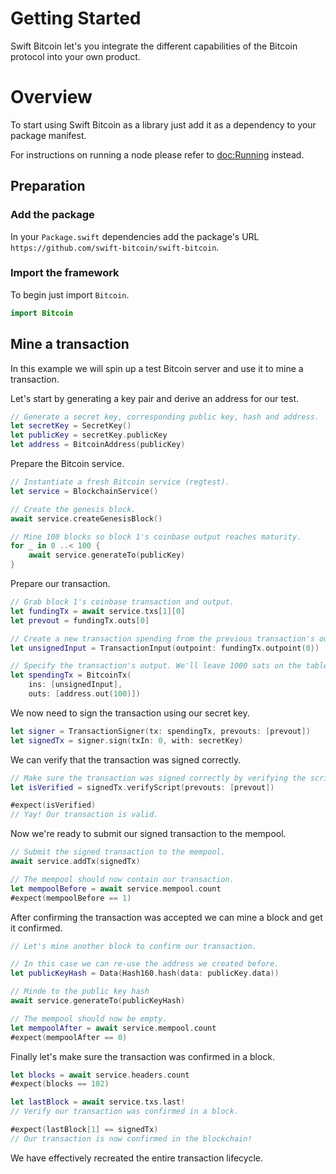 # Getting Started

Swift Bitcoin let's you integrate the different capabilities of the Bitcoin protocol into your own product.

# Overview

To start using Swift Bitcoin as a library just add it as a dependency to your package manifest.

For instructions on running a node please refer to <doc:Running> instead.

## Preparation

### Add the package

In your `Package.swift` dependencies add the package's URL `https://github.com/swift-bitcoin/swift-bitcoin`.

### Import the framework

To begin just import `Bitcoin`.

```swift
import Bitcoin
```

## Mine a transaction

In this example we will spin up a test Bitcoin server and use it to mine a transaction.

Let's start by generating a key pair and derive an address for our test.

```swift
// Generate a secret key, corresponding public key, hash and address.
let secretKey = SecretKey()
let publicKey = secretKey.publicKey
let address = BitcoinAddress(publicKey)
```

Prepare the Bitcoin service.

```swift
// Instantiate a fresh Bitcoin service (regtest).
let service = BlockchainService()

// Create the genesis block.
await service.createGenesisBlock()

// Mine 100 blocks so block 1's coinbase output reaches maturity.
for _ in 0 ..< 100 {
    await service.generateTo(publicKey)
}
```

Prepare our transaction.

```swift
// Grab block 1's coinbase transaction and output.
let fundingTx = await service.txs[1][0]
let prevout = fundingTx.outs[0]

// Create a new transaction spending from the previous transaction's outpoint.
let unsignedInput = TransactionInput(outpoint: fundingTx.outpoint(0))

// Specify the transaction's output. We'll leave 1000 sats on the table to tip miners. We'll re-use the origin address for simplicity.
let spendingTx = BitcoinTx(
    ins: [unsignedInput],
    outs: [address.out(100)])
```

We now need to sign the transaction using our secret key.

```swift
let signer = TransactionSigner(tx: spendingTx, prevouts: [prevout])
let signedTx = signer.sign(txIn: 0, with: secretKey)
```

We can verify that the transaction was signed correctly.

```swift
// Make sure the transaction was signed correctly by verifying the scripts.
let isVerified = signedTx.verifyScript(prevouts: [prevout])

#expect(isVerified)
// Yay! Our transaction is valid.
```

Now we're ready to submit our signed transaction to the mempool.

```swift
// Submit the signed transaction to the mempool.
await service.addTx(signedTx)

// The mempool should now contain our transaction.
let mempoolBefore = await service.mempool.count
#expect(mempoolBefore == 1)
```

After confirming the transaction was accepted we can mine a block and get it confirmed.

```swift
// Let's mine another block to confirm our transaction.

// In this case we can re-use the address we created before.
let publicKeyHash = Data(Hash160.hash(data: publicKey.data))

// Minde to the public key hash
await service.generateTo(publicKeyHash)

// The mempool should now be empty.
let mempoolAfter = await service.mempool.count
#expect(mempoolAfter == 0)
```

Finally let's make sure the transaction was confirmed in a block.

```swift
let blocks = await service.headers.count
#expect(blocks == 102)

let lastBlock = await service.txs.last!
// Verify our transaction was confirmed in a block.

#expect(lastBlock[1] == signedTx)
// Our transaction is now confirmed in the blockchain!
```

We have effectively recreated the entire transaction lifecycle.
